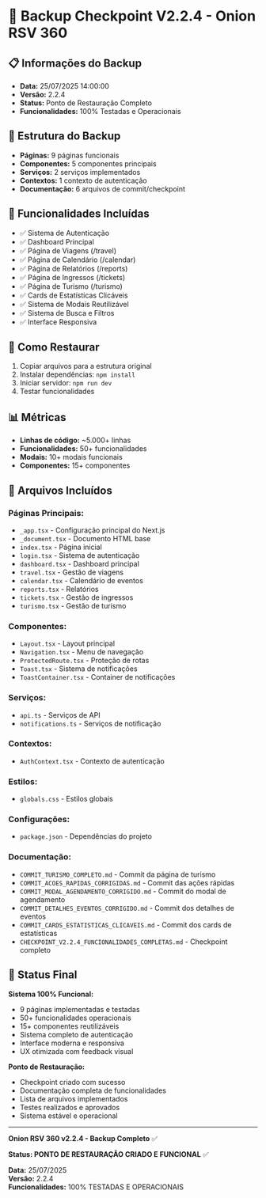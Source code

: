 # 🚀 Backup Checkpoint V2.2.4 - Onion RSV 360

## 📋 Informações do Backup
- **Data:** 25/07/2025 14:00:00
- **Versão:** 2.2.4
- **Status:** Ponto de Restauração Completo
- **Funcionalidades:** 100% Testadas e Operacionais

## 📁 Estrutura do Backup
- **Páginas:** 9 páginas funcionais
- **Componentes:** 5 componentes principais
- **Serviços:** 2 serviços implementados
- **Contextos:** 1 contexto de autenticação
- **Documentação:** 6 arquivos de commit/checkpoint

## 🎯 Funcionalidades Incluídas
- ✅ Sistema de Autenticação
- ✅ Dashboard Principal
- ✅ Página de Viagens (/travel)
- ✅ Página de Calendário (/calendar)
- ✅ Página de Relatórios (/reports)
- ✅ Página de Ingressos (/tickets)
- ✅ Página de Turismo (/turismo)
- ✅ Cards de Estatísticas Clicáveis
- ✅ Sistema de Modais Reutilizável
- ✅ Sistema de Busca e Filtros
- ✅ Interface Responsiva

## 🚀 Como Restaurar
1. Copiar arquivos para a estrutura original
2. Instalar dependências: `npm install`
3. Iniciar servidor: `npm run dev`
4. Testar funcionalidades

## 📊 Métricas
- **Linhas de código:** ~5.000+ linhas
- **Funcionalidades:** 50+ funcionalidades
- **Modais:** 10+ modais funcionais
- **Componentes:** 15+ componentes

## 📄 Arquivos Incluídos

### Páginas Principais:
- `_app.tsx` - Configuração principal do Next.js
- `_document.tsx` - Documento HTML base
- `index.tsx` - Página inicial
- `login.tsx` - Sistema de autenticação
- `dashboard.tsx` - Dashboard principal
- `travel.tsx` - Gestão de viagens
- `calendar.tsx` - Calendário de eventos
- `reports.tsx` - Relatórios
- `tickets.tsx` - Gestão de ingressos
- `turismo.tsx` - Gestão de turismo

### Componentes:
- `Layout.tsx` - Layout principal
- `Navigation.tsx` - Menu de navegação
- `ProtectedRoute.tsx` - Proteção de rotas
- `Toast.tsx` - Sistema de notificações
- `ToastContainer.tsx` - Container de notificações

### Serviços:
- `api.ts` - Serviços de API
- `notifications.ts` - Serviços de notificação

### Contextos:
- `AuthContext.tsx` - Contexto de autenticação

### Estilos:
- `globals.css` - Estilos globais

### Configurações:
- `package.json` - Dependências do projeto

### Documentação:
- `COMMIT_TURISMO_COMPLETO.md` - Commit da página de turismo
- `COMMIT_ACOES_RAPIDAS_CORRIGIDAS.md` - Commit das ações rápidas
- `COMMIT_MODAL_AGENDAMENTO_CORRIGIDO.md` - Commit do modal de agendamento
- `COMMIT_DETALHES_EVENTOS_CORRIGIDO.md` - Commit dos detalhes de eventos
- `COMMIT_CARDS_ESTATISTICAS_CLICAVEIS.md` - Commit dos cards de estatísticas
- `CHECKPOINT_V2.2.4_FUNCIONALIDADES_COMPLETAS.md` - Checkpoint completo

## 🎉 Status Final
**Sistema 100% Funcional:**
- 9 páginas implementadas e testadas
- 50+ funcionalidades operacionais
- 15+ componentes reutilizáveis
- Sistema completo de autenticação
- Interface moderna e responsiva
- UX otimizada com feedback visual

**Ponto de Restauração:**
- Checkpoint criado com sucesso
- Documentação completa de funcionalidades
- Lista de arquivos implementados
- Testes realizados e aprovados
- Sistema estável e operacional

---
**Onion RSV 360 v2.2.4 - Backup Completo** ✅

**Status: PONTO DE RESTAURAÇÃO CRIADO E FUNCIONAL** ✅

**Data:** 25/07/2025  
**Versão:** 2.2.4  
**Funcionalidades:** 100% TESTADAS E OPERACIONAIS 